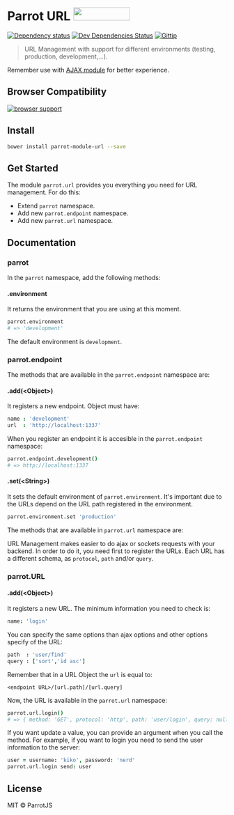 # Parrot URL <a href="http://bower.io/search/?q=parrot-module-url"><img src="http://benschwarz.github.io/bower-badges/badge@2x.png" width="130" height="30"></a>

[![Dependency status](http://img.shields.io/david/parrotjs/Parrotjs.svg?style=flat)](https://david-dm.org/parrotjs/parrot-module-url)
[![Dev Dependencies Status](http://img.shields.io/david/dev/parrotjs/Parrotjs.svg?style=flat)](https://david-dm.org/parrotjs/parrot-module-url#info=devDependencies)
[![Gittip](http://img.shields.io/gittip/Kikobeats.svg?style=flat)](https://www.gittip.com/Kikobeats/)

> URL Management with support for different environments (testing, production, development,...).

Remember use with [AJAX module](https://github.com/parrotjs/parrot-module-ajax) for better experience.

## Browser Compatibility

[![browser support](https://ci.testling.com/parrotjs/parrot-module-url.png)](https://ci.testling.com/parrotjs/parrot-module-url)

## Install

```bash
bower install parrot-module-url --save
```

## Get Started

The module `parrot.url` provides you everything you need for URL management. For do this:

* Extend `parrot` namespace.
* Add new `parrot.endpoint` namespace.
* Add new `parrot.url` namespace.

## Documentation

### parrot

In the `parrot` namespace, add the following methods:

#### .environment

It returns the environment that you are using at this moment.

```coffee
parrot.environment
# => 'development'
```

The default environment is `development`.

### parrot.endpoint

The methods that are available in the `parrot.endpoint` namespace are:

#### .add(&lt;Object&gt;)

It registers a new endpoint. Object must have:

```coffee
name : 'development'
url  : 'http://localhost:1337'
```

When you register an endpoint it is accesible in the `parrot.endpoint` namespace:

```coffee
parrot.endpoint.development()
# => http://localhost:1337
```

#### .set(&lt;String&gt;)

It sets the default environment of `parrot.environment`. It's important due to the URLs depend on the URL path registered in the environment.

```coffee
parrot.environment.set 'production'
```

The methods that are available in `parrot.url` namespace are:

URL Management makes easier to do ajax or sockets requests with your backend. In order to do it, you need first to register the URLs. Each URL has a different schema, as `protocol`, `path` and/or `query`.

### parrot.URL

#### .add(&lt;Object&gt;)

It registers a new URL. The minimum information you need to check is:

```coffee
name: 'login'
```

You can specify the same options than ajax options and other options specify of the URL:

```coffee
path  : 'user/find'
query : ['sort','id asc']
```

Remember that in a URL Object the `url` is equal to:

```
<endpoint URL>/[url.path]/[url.query]
```

Now, the URL is available in the `parrot.url` namespace:

```coffee
parrot.url.login()
# => { method: 'GET', protocol: 'http', path: 'user/login', query: null }
```

If you want update a value, you can provide an argument when you call the method. For example, if you want to login you need to send the user information to the server:

```coffee
user = username: 'kiko', password: 'nerd'
parrot.url.login send: user
```

## License

MIT © ParrotJS
